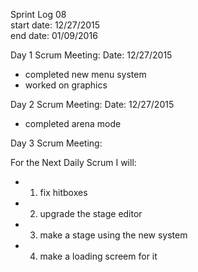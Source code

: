 Sprint Log 08 <br>
start date: 12/27/2015 <br>
end date: 01/09/2016 <br>

Day 1 Scrum Meeting:
Date: 12/27/2015
 - completed new menu system
 - worked on graphics

Day 2 Scrum Meeting:
Date: 12/27/2015
 - completed arena mode

Day 3 Scrum Meeting:

For the Next Daily Scrum I will:
 - 1. fix hitboxes
 - 2. upgrade the stage editor
 - 3. make a stage using the new system
 - 4. make a loading screem for it
